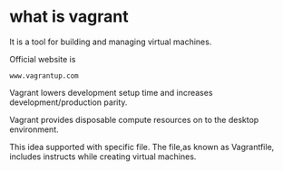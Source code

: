 # what is vagrant

It is a tool for building and managing virtual machines.

Official website is 

```
www.vagrantup.com

```

Vagrant lowers development setup time and increases development/production parity. 

Vagrant provides disposable compute resources on to the desktop environment. 

This idea supported with specific file. The file,as known as Vagrantfile, includes instructs while creating virtual machines. 



